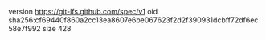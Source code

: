 version https://git-lfs.github.com/spec/v1
oid sha256:cf69440f860a2cc13ea8607e6be067623f2d2f390931dcbff72df6ec58e7f992
size 428
